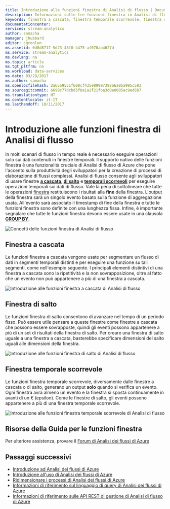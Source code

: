 ```yaml
---
title: Introduzione alle funzioni finestra di Analisi di flusso | Documentazione Microsoft
description: Informazioni sulle tre funzioni finestra in Analisi di flusso (finestra a cascata, finestra di salto, finestra temporale scorrevole).
keywords: finestra a cascata, finestra temporale scorrevole, finestra di salto
documentationcenter: 
services: stream-analytics
author: samacha
manager: jhubbard
editor: cgronlun
ms.assetid: 0d8d8717-5d23-43f0-b475-af078ab4627d
ms.service: stream-analytics
ms.devlang: na
ms.topic: article
ms.tgt_pltfrm: na
ms.workload: data-services
ms.date: 03/28/2017
ms.author: samacha
ms.openlocfilehash: 2a6559551f608cf435e89997392a6a0ba995c583
ms.sourcegitcommit: 6699c77dcbd5f8a1a2f21fba3d0a0005ac9ed6b7
ms.translationtype: HT
ms.contentlocale: it-IT
ms.lasthandoff: 10/11/2017
---
```

# <a name="introduction-to-stream-analytics-window-functions"></a>Introduzione alle funzioni finestra di Analisi di flusso
In molti scenari di flusso in tempo reale è necessario eseguire operazioni solo sui dati contenuti in finestre temporali. Il supporto nativo delle funzioni finestra è una funzionalità cruciale di Analisi di flusso di Azure che pone l'accento sulla produttività degli sviluppatori per la creazione di processi di elaborazione di flussi complessi. Analisi di flusso consente agli sviluppatori di usare finestre [**a cascata**](https://msdn.microsoft.com/library/dn835055.aspx), [**di salto**](https://msdn.microsoft.com/library/dn835041.aspx) e [**temporali scorrevoli**](https://msdn.microsoft.com/library/dn835051.aspx) per eseguire operazioni temporali sui dati di flusso. Vale la pena di sottolineare che tutte le operazioni [finestra](https://msdn.microsoft.com/library/dn835019.aspx) restituiscono i risultati alla **fine** della finestra. L'output della finestra sarà un singolo evento basato sulla funzione di aggregazione usata. All'evento sarà associato il timestamp di fine della finestra e tutte le funzioni finestra sono definite con una lunghezza fissa. Infine, è importante segnalare che tutte le funzioni finestra devono essere usate in una clausola [**GROUP BY**](https://msdn.microsoft.com/library/dn835023.aspx).

![Concetti delle funzioni finestra di Analisi di flusso](media/stream-analytics-window-functions/stream-analytics-window-functions-conceptual.png)

## <a name="tumbling-window"></a>Finestra a cascata
Le funzioni finestra a cascata vengono usate per segmentare un flusso di dati in segmenti temporali distinti e per eseguire una funzione su tali segmenti, come nell'esempio seguente. I principali elementi distintivi di una finestra a cascata sono la ripetitività e la non sovrapposizione, oltre al fatto che un evento non può appartenere a più di una finestra a cascata.

![Introduzione alle funzioni finestra a cascata di Analisi di flusso](media/stream-analytics-window-functions/stream-analytics-window-functions-tumbling-intro.png)

## <a name="hopping-window"></a>Finestra di salto
Le funzioni finestra di salto consentono di avanzare nel tempo di un periodo fisso. Può essere utile pensare a queste finestre come finestre a cascata che possono essere sovrapposte, quindi gli eventi possono appartenere a più di un set di risultati della finestra di salto. Per creare una finestra di salto uguale a una finestra a cascata, basterebbe specificare dimensioni del salto uguali alle dimensioni della finestra. 

![Introduzione alle funzioni finestra di salto di Analisi di flusso](media/stream-analytics-window-functions/stream-analytics-window-functions-hopping-intro.png)

## <a name="sliding-window"></a>Finestra temporale scorrevole
Le funzioni finestra temporale scorrevole, diversamente dalle finestre a cascata o di salto, generano un output **solo** quando si verifica un evento. Ogni finestra avrà almeno un evento e la finestra si sposta continuamente in avanti di un € (epsilon). Come le finestre di salto, gli eventi possono appartenere a più di una finestra temporale scorrevole.

![Introduzione alle funzioni finestra temporale scorrevole di Analisi di flusso](media/stream-analytics-window-functions/stream-analytics-window-functions-sliding-intro.png)

## <a name="getting-help-with-window-functions"></a>Risorse della Guida per le funzioni finestra
Per ulteriore assistenza, provare il [Forum di Analisi dei flussi di Azure](https://social.msdn.microsoft.com/Forums/en-US/home?forum=AzureStreamAnalytics)

## <a name="next-steps"></a>Passaggi successivi
* [Introduzione ad Analisi dei flussi di Azure](stream-analytics-introduction.md)
* [Introduzione all'uso di Analisi dei flussi di Azure](stream-analytics-real-time-fraud-detection.md)
* [Ridimensionare i processi di Analisi dei flussi di Azure](stream-analytics-scale-jobs.md)
* [Informazioni di riferimento sul linguaggio di query di Analisi dei flussi di Azure](https://msdn.microsoft.com/library/azure/dn834998.aspx)
* [Informazioni di riferimento sulle API REST di gestione di Analisi di flusso di Azure](https://msdn.microsoft.com/library/azure/dn835031.aspx)

